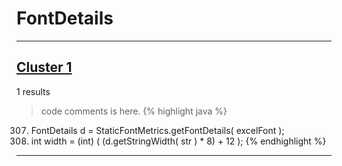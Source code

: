 # FontDetails

***

## [Cluster 1](./1)
1 results
> code comments is here.
{% highlight java %}
307. FontDetails d = StaticFontMetrics.getFontDetails( excelFont );
308. int width = (int) ( (d.getStringWidth( str ) * 8)  + 12 );
{% endhighlight %}

***

